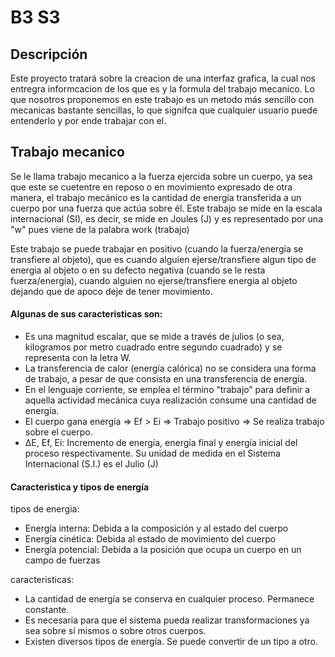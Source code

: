 
# B3 S3


## Descripción

Este proyecto tratará sobre la creacion de una interfaz grafica, la cual nos entregra informcacion de los que es y la formula del trabajo mecanico.
Lo que nosotros proponemos en este trabajo es un metodo más sencillo con mecanicas bastante sencillas, lo que signifca que cualquier usuario puede entenderlo y 
por ende trabajar con el.

## Trabajo mecanico

Se le llama trabajo mecanico a la fuerza ejercida sobre un cuerpo, ya sea que este se cuetentre en reposo o en movimiento
expresado de otra manera, el trabajo mecánico es la cantidad de energía transferida a un cuerpo por una fuerza que actúa sobre él.
Este trabajo se mide en la escala internacional (SI), es decir, se mide en Joules (J) y es representado por una "w" pues viene de la palabra work (trabajo)

Este trabajo se puede trabajar en positivo (cuando la fuerza/energía se transfiere al objeto), que es cuando alguien ejerse/transfiere algun tipo de energia al objeto
o en su defecto negativa (cuando se le resta fuerza/energia), cuando alguien no ejerse/transfiere energia al objeto dejando que de apoco deje de tener movimiento.

#### Algunas de sus caracteristicas son:

- Es una magnitud escalar, que se mide a través de julios (o sea, kilogramos por metro cuadrado entre segundo cuadrado) y se representa con la letra W.
- La transferencia de calor (energía calórica) no se considera una forma de trabajo, a pesar de que consista en una transferencia de energía.
- En el lenguaje corriente, se emplea el término “trabajo” para definir a aquella actividad mecánica cuya realización consume una cantidad de energía.
- El cuerpo gana energía => Ef > Ei  => Trabajo positivo => Se realiza trabajo sobre el cuerpo.
- ∆E, Ef, Ei: Incremento de energía, energía final y energía inicial del proceso respectivamente. Su unidad de medida en el Sistema Internacional (S.I.) es el Julio (J)

#### Caracteristica y tipos de energía

tipos de energia:
- Energía interna: Debida a la composición y al estado del cuerpo
- Energía cinética: Debida al estado de movimiento del cuerpo
- Energía potencial: Debida a la posición que ocupa un cuerpo en un campo de fuerzas

caracteristicas:
- La cantidad de energía se conserva en cualquier proceso. Permanece constante.
- Es necesaria para que el sistema pueda realizar transformaciones ya sea sobre sí mismos o sobre otros cuerpos.
- Existen diversos tipos de energía. Se puede convertir de un tipo a otro.

